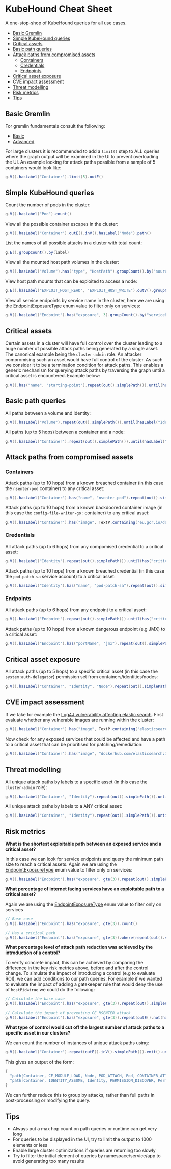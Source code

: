 # KubeHound Cheat Sheet <!-- omit in toc -->

A one-stop-shop of KubeHound queries for all use cases.

- [Basic Gremlin](#basic-gremlin)
- [Simple KubeHound queries](#simple-kubehound-queries)
- [Critical assets](#critical-assets)
- [Basic path queries](#basic-path-queries)
- [Attack paths from compromised assets](#attack-paths-from-compromised-assets)
  - [Containers](#containers)
  - [Credentials](#credentials)
  - [Endpoints](#endpoints)
- [Critical asset exposure](#critical-asset-exposure)
- [CVE impact assessment](#cve-impact-assessment)
- [Threat modelling](#threat-modelling)
- [Risk metrics](#risk-metrics)
- [Tips](#tips)

## Basic Gremlin

For gremlin fundamentals consult the following:

+ [Basic](https://dkuppitz.github.io/gremlin-cheat-sheet/101.html)
+ [Advanced](https://dkuppitz.github.io/gremlin-cheat-sheet/102.html)

For large clusters it is recommended to add a `limit()` step to ALL queries where the graph output will be examined in the UI to prevent overloading the UI. An example looking for attack paths possible from a sample of 5 containers would look like:

```groovy
g.V().hasLabel("Container").limit(5).outE()
```

## Simple KubeHound queries

Count the number of pods in the cluster:

```groovy
g.V().hasLabel("Pod").count()
```

View all the possible container escapes in the cluster:

```groovy
g.V().hasLabel("Container").outE().inV().hasLabel("Node").path()
```

List the names of all possible attacks in a cluster with total count:

```groovy
g.E().groupCount().by(label)
```

View all the mounted host path volumes in the cluster:

```groovy
g.V().hasLabel("Volume").has("type", "HostPath").groupCount().by("sourcePath")
```

View host path mounts that can be exploited to access a node:

```groovy
g.E().hasLabel("EXPLOIT_HOST_READ", "EXPLOIT_HOST_WRITE").outV().groupCount().by("sourcePath")
```

View all service endpoints by service name in the cluster, here we are using the [EndpointExposureType](../../pkg/kubehound/models/shared/constants.go) enum value to filter only on services:

```groovy
g.V().hasLabel("Endpoint").has("exposure", 3).groupCount().by("serviceEndpoint")
```

## Critical assets

Certain assets in a cluster will have full control over the cluster leading to a huge number of possible attack paths being generated by a single asset. The canonical example being the `cluster-admin` role. An attacker compromising such an asset would have full control of the cluster. As such we consider it to be a termination condition for attack paths. This enables a generic mechanism for querying attack paths by traversing the graph until a critical asset is encountered. Example below:

```groovy
g.V().has("name", "starting-point").repeat(out().simplePath()).until(has("critical", true))
```

## Basic path queries

All paths between a volume and identity:

```groovy
g.V().hasLabel("Volume").repeat(out().simplePath()).until(hasLabel("Identity")).path()
```

All paths (up to 5 hops) between a container and a node:

```groovy
g.V().hasLabel("Container").repeat(out().simplePath()).until(hasLabel("Node").or().loops().is(5)).hasLabel("Node").path()
```

## Attack paths from compromised assets

### Containers

Attack paths (up to 10 hops) from a known breached container (in this case the `nsenter-pod` container) to any critical asset:

```groovy
g.V().hasLabel("Container").has("name", "nsenter-pod").repeat(out().simplePath()).until(has("critical", true).or().loops().is(10)).has("critical", true).path()
```

Attack paths (up to 10 hops) from a known backdoored container image (in this case the `config-file-writer-go:` container) to any critical asset:

```groovy
g.V().hasLabel("Container").has("image", TextP.containing("eu.gcr.io/datadog-staging/config-file-writer-go")).repeat(out().simplePath()).until(has("critical", true).or().loops().is(10)).has("critical", true).path()
```

### Credentials

All attack paths (up to 6 hops) from any compomised credential to a critical asset:

```groovy
g.V().hasLabel("Identity").repeat(out().simplePath()).until(has("critical", true).or().loops().is(6)).has("critical", true).path().limit(5)
```

Attack paths (up to 10 hops) from a known breached credential (in this case the `pod-patch-sa` service account) to a critical asset:

```groovy
g.V().hasLabel("Identity").has("name", "pod-patch-sa").repeat(out().simplePath()).until(has("critical", true).or().loops().is(10)).has("critical", true).path()
```

### Endpoints

All attack paths (up to 6 hops) from any endpoint to a critical asset:

```groovy
g.V().hasLabel("Endpoint").repeat(out().simplePath()).until(has("critical", true).or().loops().is(6)).has("critical", true).path().limit(5)
```

Attack paths (up to 10 hops) from a known dangerous endpoint (e.g JMX) to a critical asset:

```groovy
g.V().hasLabel("Endpoint").has("portName", "jmx").repeat(out().simplePath()).until(has("critical", true).or().loops().is(6)).has("critical", true).path().limit(5)
```

## Critical asset exposure

All attack paths (up to 5 hops) to a specific critical asset (in this case the `system:auth-delegator`) permission set from containers/identities/nodes:

```groovy
g.V().hasLabel("Container", "Identity", "Node").repeat(out().simplePath()).until(has("name", "system:auth-delegator").or().loops().is(5)).has("name", "system:auth-delegator").hasLabel("Role").path()
```

## CVE impact assessment

If we take for example the [Log4J vulnerability affecting elastic search](https://www.elastic.co/blog/log4j2-vulnerability-what-to-know-security-vulnerability-learn-more-elastic-support). First evaluate whether any vulnerable images are running within the cluster:

```groovy
g.V().hasLabel("Container").has("image", TextP.containing("elasticsearch")).groupCount().by("image")
```

Now check for any exposed services that could be affected and have a path to a critical asset that can be prioritised for patching/remediation:

```groovy
g.V().hasLabel("Container").has("image", "dockerhub.com/elasticsearch:7.1.4").where(inE("ENDPOINT_EXPLOIT").outV().has("exposure", gte(3))).where(repeat(out().simplePath()).until(has("critical", true).or().loops().is(10)).has("critical", true).limit(1))
```

## Threat modelling

All unique attack paths by labels to a specific asset (in this case the `cluster-admin` role):

```groovy
g.V().hasLabel("Container", "Identity").repeat(out().simplePath()).until(has("name", "cluster-admin").or().loops().is(5)).has("name", "cluster-admin").hasLabel("Role").path().as("p").by(label).dedup().select("p").path()
```

All unique attack paths by labels to a ANY critical asset:

```groovy
g.V().hasLabel("Container", "Identity").repeat(out().simplePath()).until(has("critical", true).or().loops().is(5)).has("critical", true).path().as("p").by(label).dedup().select("p").path()
```

## Risk metrics

**What is the shortest exploitable path between an exposed service and a critical asset?**

In this case we can look for service endpoints and query the minimum path size to reach a critical assets. Again we are using the [EndpointExposureType](../../pkg/kubehound/models/shared/constants.go) enum value to filter only on services:

```groovy
g.V().hasLabel("Endpoint").has("exposure", gte(3)).repeat(out().simplePath()).until(has("critical", true).or().loops().is(7)).has("critical", true).path().count(local).min()
```

**What percentage of internet facing services have an exploitable path to a critical asset?**

Again we are using the [EndpointExposureType](../../pkg/kubehound/models/shared/constants.go) enum value to filter only on services

```groovy
// Base case
g.V().hasLabel("Endpoint").has("exposure", gte(3)).count()

// Has a critical path
g.V().hasLabel("Endpoint").has("exposure", gte(3)).where(repeat(out().simplePath()).until(has("critical", true).or().loops().is(10)).has("critical", true).limit(1)).count()
```

**What percentage level of attack path reduction was achieved by the introduction of a control?**

To verify concrete impact, this can be achieved by comparing the difference in the key risk metrics above, before and after the control change. To simulate the impact of introducing a control (e.g to evaluate ROI), we can add conditions to our path queries. For example if we wanted to evaluate the impact of adding a gatekeeper rule that would deny the use of `hostPid=true` we could do the following:

```groovy
// Calculate the base case
g.V().hasLabel("Endpoint").has("exposure", gte(3)).repeat(out().simplePath()).until(has("critical", true).or().loops().is(6)).has("critical", true).path().count()

// Calculate the impact of preventing CE_NSENTER attack
g.V().hasLabel("Endpoint").has("exposure", gte(3)).repeat(outE().not(hasLabel("CE_NSENTER")).inV().simplePath()).emit().until(has("critical", true).or().loops().is(6)).has("critical", true).path().count()
```

**What type of control would cut off the largest number of attack paths to a specific asset in our clusters?**

We can count the number of instances of unique attack paths using:

```groovy
g.V().hasLabel("Container").repeat(outE().inV().simplePath()).emit().until(has("critical", true).or().loops().is(6)).has("critical", true).path().by(label).groupCount()
```

This gives an output of the form:

```groovy
{
  "path[Container, CE_MODULE_LOAD, Node, POD_ATTACH, Pod, CONTAINER_ATTACH, Container, IDENTITY_ASSUME, Identity, PERMISSION_DISCOVER, PermissionSet]" : 18,
  "path[Container, IDENTITY_ASSUME, Identity, PERMISSION_DISCOVER, PermissionSet, TOKEN_BRUTEFORCE, Identity, PERMISSION_DISCOVER, PermissionSet, TOKEN_BRUTEFORCE, Identity, PERMISSION_DISCOVER, PermissionSet]" : 1824,
}
```

We can further reduce this to group by attacks, rather than full paths in post-processing or modifying the query.

## Tips

+ Always put a max hop count on path queries or runtime can get very long
+ For queries to be displayed in the UI, try to limit the output to 1000 elements or less
+ Enable large cluster optimizations if queries are returning too slowly
+ Try to filter the initial element of queries by namespace/service/app to avoid generating too many results